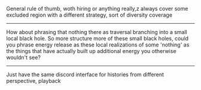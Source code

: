 General rule of thumb, woth hiring or anything really,z always cover some excluded region with a different strategy, sort of diversity coverage

---

How about phrasing that nothing there as traversal branching into a small local black hole. So more structure more of these small black holes, could you phrase energy release as these local realizations of some 'nothing' as the things that have actually built up additional energy you otherwise wouldn't see?

---

Just have the same discord interface for histories from different perspective, playback

